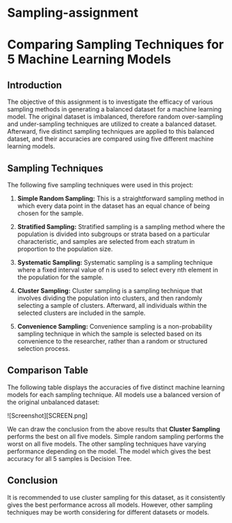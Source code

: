 # Sampling-assignment
# Comparing Sampling Techniques for 5 Machine Learning Models

## Introduction

The objective of this assignment is to investigate the efficacy of various sampling methods in generating a balanced dataset for a machine learning model. The original dataset is imbalanced, therefore random over-sampling and under-sampling techniques are utilized to create a balanced dataset. Afterward, five distinct sampling techniques are applied to this balanced dataset, and their accuracies are compared using five different machine learning models.

## Sampling Techniques

The following five sampling techniques were used in this project:

1. **Simple Random Sampling:** This is a straightforward sampling method in which every data point in the dataset has an equal chance of being chosen for the sample.

2. **Stratified Sampling:** Stratified sampling is a sampling method where the population is divided into subgroups or strata based on a particular characteristic, and samples are selected from each stratum in proportion to the population size.

3. **Systematic Sampling:** Systematic sampling is a sampling technique where a fixed interval value of n is used to select every nth element in the population for the sample.

4. **Cluster Sampling:** Cluster sampling is a sampling technique that involves dividing the population into clusters, and then randomly selecting a sample of clusters. Afterward, all individuals within the selected clusters are included in the sample.

5. **Convenience Sampling:** Convenience sampling is a non-probability sampling technique in which the sample is selected based on its convenience to the researcher, rather than a random or structured selection process.

## Comparison Table

The following table displays the accuracies of five distinct machine learning models for each sampling technique. All models use a balanced version of the original unbalanced dataset:

![Screenshot][SCREEN.png]

We can draw the conclusion from the above results that **Cluster Sampling** performs the best on all five models. Simple random sampling performs the worst on all five models. The other sampling techniques have varying performance depending on the model. The model which gives the best accuracy for all 5 samples is Decision Tree.

## Conclusion

It is recommended to use cluster sampling for this dataset, as it consistently gives the best performance across all models. However, other sampling techniques may be worth considering for different datasets or models.
 
